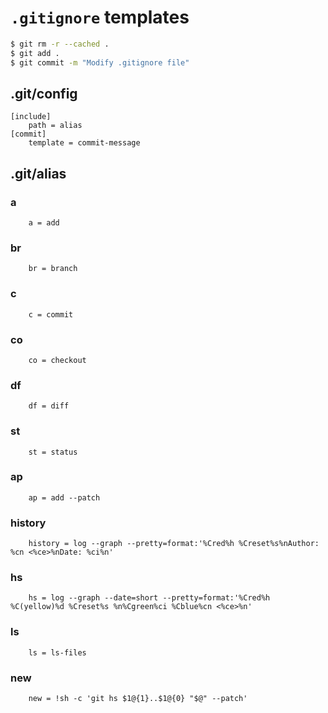 # `.gitignore` templates

```sh
$ git rm -r --cached .
$ git add .
$ git commit -m "Modify .gitignore file"
```

## .git/config

```
[include]
    path = alias
[commit]
    template = commit-message
```

## .git/alias

### a

```
    a = add
```

### br

```
    br = branch
```

### c

```
    c = commit
```

### co

```
    co = checkout
```

### df

```
    df = diff
```

### st

```
    st = status
```

### ap

```
    ap = add --patch
```

### history

```
    history = log --graph --pretty=format:'%Cred%h %Creset%s%nAuthor: %cn <%ce>%nDate: %ci%n'
```

### hs

```
    hs = log --graph --date=short --pretty=format:'%Cred%h %C(yellow)%d %Creset%s %n%Cgreen%ci %Cblue%cn <%ce>%n'
```

### ls

```
    ls = ls-files
```

### new

```
    new = !sh -c 'git hs $1@{1}..$1@{0} "$@" --patch'
```

